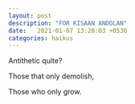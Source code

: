 ```yaml
---
layout: post
description: "FOR KISAAN ANDOLAN"
date:   2021-01-07 13:20:03 +0530
categories: haikus
---
```

Antithetic quite?

Those that only demolish,

Those who only grow.
